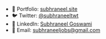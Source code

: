 - 📁 Portfolio: [subhraneel.site](http://subhraneel.site/)
- 🐦 Twitter: [@subhraneeltwt]("https://x.com/subhraneeltwt")
- 💼 LinkedIn: [Subhraneel Goswami](https://www.linkedin.com/in/subhraneel-goswami-599931282/)
- 📧 Email: subhraneeljobs@gmail.com
